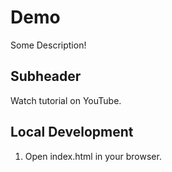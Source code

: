 # Demo
Some Description!

## Subheader

Watch tutorial on YouTube.

## Local Development

1. Open index.html in your browser.